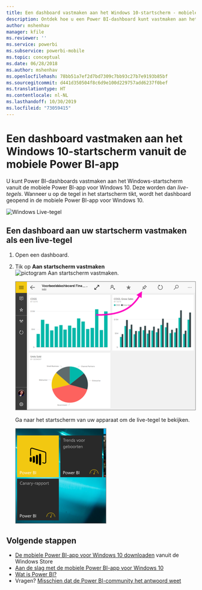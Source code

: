 ```yaml
---
title: Een dashboard vastmaken aan het Windows 10-startscherm - mobiele Power BI-app
description: Ontdek hoe u een Power BI-dashboard kunt vastmaken aan het startscherm van Windows 10 vanuit de mobiele Power BI-app, zodat u belangrijke metrische gegevens in een oogopslag kunt zien.
author: mshenhav
manager: kfile
ms.reviewer: ''
ms.service: powerbi
ms.subservice: powerbi-mobile
ms.topic: conceptual
ms.date: 06/28/2018
ms.author: mshenhav
ms.openlocfilehash: 78bb51a7ef2d7bd7309c7bb93c27b7e9193b85bf
ms.sourcegitcommit: d441d350504f8c6d9e100d229757add6237f0bef
ms.translationtype: HT
ms.contentlocale: nl-NL
ms.lasthandoff: 10/30/2019
ms.locfileid: "73059415"
---
```

# <a name="pin-a-dashboard-to-your-windows-10-start-screen-from-the-power-bi-mobile-app"></a>Een dashboard vastmaken aan het Windows 10-startscherm vanuit de mobiele Power BI-app
U kunt Power BI-dashboards vastmaken aan het Windows-startscherm vanuit de mobiele Power BI-app voor Windows 10. Deze worden dan *live-tegels*. Wanneer u op de tegel in het startscherm tikt, wordt het dashboard geopend in de mobiele Power BI-app voor Windows 10.

![Windows Live-tegel](./media/mobile-pin-dashboard-start-screen-windows-10-phone-app/power-bi-windows-10-pin-start-screen.png)

## <a name="pin-a-dashboard-to-your-start-screen-as-a-live-tile"></a>Een dashboard aan uw startscherm vastmaken als een live-tegel
1. Open een dashboard.
2. Tik op **Aan startscherm vastmaken**  ![ pictogram Aan startscherm vastmaken](./media/mobile-pin-dashboard-start-screen-windows-10-phone-app/power-bi-windows-10-pin-start-icon.png).
   
   ![Bovenste balk van Windows 10 mobiele app](./media/mobile-pin-dashboard-start-screen-windows-10-phone-app/power-bi-windows-10-pin-start.png)
   
   Ga naar het startscherm van uw apparaat om de live-tegel te bekijken.
   
   ![Windows 10 Live-tegel](./media/mobile-pin-dashboard-start-screen-windows-10-phone-app/pbi_win10ph_startscrn.png)

## <a name="next-steps"></a>Volgende stappen
* [De mobiele Power BI-app voor Windows 10 downloaden](http://go.microsoft.com/fwlink/?LinkID=526478) vanuit de Windows Store  
* [Aan de slag met de mobiele Power BI-app voor Windows 10](mobile-windows-10-phone-app-get-started.md)  
* [Wat is Power BI?](../../fundamentals/power-bi-overview.md)
* Vragen? [Misschien dat de Power BI-community het antwoord weet](http://community.powerbi.com/)

